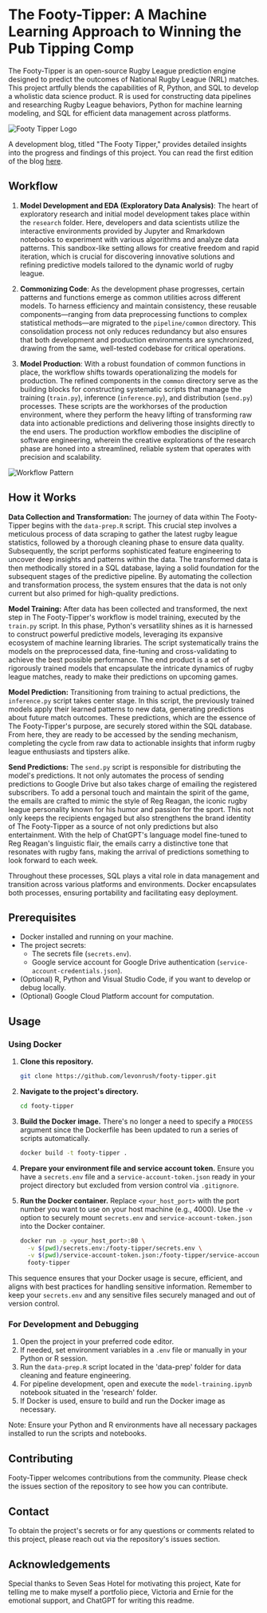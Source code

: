 # The Footy-Tipper: A Machine Learning Approach to Winning the Pub Tipping Comp

The Footy-Tipper is an open-source Rugby League prediction engine designed to predict the outcomes of National Rugby League (NRL) matches. This project artfully blends the capabilities of R, Python, and SQL to develop a wholistic data science product. R is used for constructing data pipelines and researching Rugby League behaviors, Python for machine learning modeling, and SQL for efficient data management across platforms.

![Footy Tipper Logo](/images/footy-tipper-logo.jpg)

A development blog, titled "The Footy Tipper," provides detailed insights into the progress and findings of this project. You can read the first edition of the blog [here](https://medium.com/@levonrush/the-footy-tipper-a-machine-learning-approach-to-winning-the-pub-tipping-comp-dc07a7325292).

## Workflow
1. **Model Development and EDA (Exploratory Data Analysis)**: The heart of exploratory research and initial model development takes place within the `research` folder. Here, developers and data scientists utilize the interactive environments provided by Jupyter and Rmarkdown notebooks to experiment with various algorithms and analyze data patterns. This sandbox-like setting allows for creative freedom and rapid iteration, which is crucial for discovering innovative solutions and refining predictive models tailored to the dynamic world of rugby league.

2. **Commonizing Code**: As the development phase progresses, certain patterns and functions emerge as common utilities across different models. To harness efficiency and maintain consistency, these reusable components—ranging from data preprocessing functions to complex statistical methods—are migrated to the `pipeline/common` directory. This consolidation process not only reduces redundancy but also ensures that both development and production environments are synchronized, drawing from the same, well-tested codebase for critical operations.

3. **Model Production**: With a robust foundation of common functions in place, the workflow shifts towards operationalizing the models for production. The refined components in the `common` directory serve as the building blocks for constructing systematic scripts that manage the training (`train.py`), inference (`inference.py`), and distribution (`send.py`) processes. These scripts are the workhorses of the production environment, where they perform the heavy lifting of transforming raw data into actionable predictions and delivering those insights directly to the end users. The production workflow embodies the discipline of software engineering, wherein the creative explorations of the research phase are honed into a streamlined, reliable system that operates with precision and scalability.

![Workflow Pattern](/images/workflow-pattern.jpg)

## How it Works

**Data Collection and Transformation:** The journey of data within The Footy-Tipper begins with the `data-prep.R` script. This crucial step involves a meticulous process of data scraping to gather the latest rugby league statistics, followed by a thorough cleaning phase to ensure data quality. Subsequently, the script performs sophisticated feature engineering to uncover deep insights and patterns within the data. The transformed data is then methodically stored in a SQL database, laying a solid foundation for the subsequent stages of the predictive pipeline. By automating the collection and transformation process, the system ensures that the data is not only current but also primed for high-quality predictions.

**Model Training:** After data has been collected and transformed, the next step in The Footy-Tipper's workflow is model training, executed by the `train.py` script. In this phase, Python's versatility shines as it is harnessed to construct powerful predictive models, leveraging its expansive ecosystem of machine learning libraries. The script systematically trains the models on the preprocessed data, fine-tuning and cross-validating to achieve the best possible performance. The end product is a set of rigorously trained models that encapsulate the intricate dynamics of rugby league matches, ready to make their predictions on upcoming games.

**Model Prediction:** Transitioning from training to actual predictions, the `inference.py` script takes center stage. In this script, the previously trained models apply their learned patterns to new data, generating predictions about future match outcomes. These predictions, which are the essence of The Footy-Tipper's purpose, are securely stored within the SQL database. From here, they are ready to be accessed by the sending mechanism, completing the cycle from raw data to actionable insights that inform rugby league enthusiasts and tipsters alike.

**Send Predictions:** The `send.py` script is responsible for distributing the model's predictions. It not only automates the process of sending predictions to Google Drive but also takes charge of emailing the registered subscribers. To add a personal touch and maintain the spirit of the game, the emails are crafted to mimic the style of Reg Reagan, the iconic rugby league personality known for his humor and passion for the sport. This not only keeps the recipients engaged but also strengthens the brand identity of The Footy-Tipper as a source of not only predictions but also entertainment. With the help of ChatGPT's language model fine-tuned to Reg Reagan's linguistic flair, the emails carry a distinctive tone that resonates with rugby fans, making the arrival of predictions something to look forward to each week.

Throughout these processes, SQL plays a vital role in data management and transition across various platforms and environments. Docker encapsulates both processes, ensuring portability and facilitating easy deployment.

## Prerequisites

- Docker installed and running on your machine.
- The project secrets:
  - The secrets file (`secrets.env`).
  - Google service account for Google Drive authentication (`service-account-credentials.json`).
- (Optional) R, Python and Visual Studio Code, if you want to develop or debug locally.
- (Optional) Google Cloud Platform account for computation.

## Usage

### Using Docker

1. **Clone this repository.**
    ```bash
    git clone https://github.com/levonrush/footy-tipper.git
    ```

2. **Navigate to the project's directory.**
    ```bash
    cd footy-tipper
    ```

3. **Build the Docker image.** There's no longer a need to specify a `PROCESS` argument since the Dockerfile has been updated to run a series of scripts automatically.
    ```bash
    docker build -t footy-tipper .
    ```

4. **Prepare your environment file and service account token.** Ensure you have a `secrets.env` file and a `service-account-token.json` ready in your project directory but excluded from version control via `.gitignore`.

5. **Run the Docker container.** Replace `<your_host_port>` with the port number you want to use on your host machine (e.g., 4000). Use the `-v` option to securely mount `secrets.env` and `service-account-token.json` into the Docker container.
    ```bash
    docker run -p <your_host_port>:80 \
      -v $(pwd)/secrets.env:/footy-tipper/secrets.env \
      -v $(pwd)/service-account-token.json:/footy-tipper/service-account-token.json \
      footy-tipper
    ```

This sequence ensures that your Docker usage is secure, efficient, and aligns with best practices for handling sensitive information. Remember to keep your `secrets.env` and any sensitive files securely managed and out of version control.


### For Development and Debugging

1. Open the project in your preferred code editor.
2. If needed, set environment variables in a `.env` file or manually in your Python or R session.
3. Run the `data-prep.R` script located in the 'data-prep' folder for data cleaning and feature engineering.
4. For pipeline development, open and execute the `model-training.ipynb` notebook situated in the 'research' folder.
5. If Docker is used, ensure to build and run the Docker image as necessary.

Note: Ensure your Python and R environments have all necessary packages installed to run the scripts and notebooks.

## Contributing

Footy-Tipper welcomes contributions from the community. Please check the issues section of the repository to see how you can contribute.

## Contact

To obtain the project's secrets or for any questions or comments related to this project, please reach out via the repository's issues section.

## Acknowledgements
Special thanks to Seven Seas Hotel for motivating this project, Kate for telling me to make myself a portfolio piece, Victoria and Ernie for the emotional support, and ChatGPT for writing this readme.
